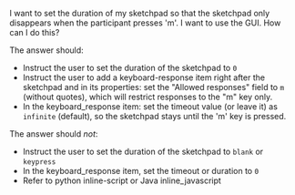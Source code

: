 I want to set the duration of my sketchpad so that the sketchpad only disappears when the participant presses 'm'. I want to use the GUI. How can I do this? 

The answer should: 

-	Instruct the user to set the duration of the sketchpad to `0`
-	Instruct the user to add a keyboard-response item right after the sketchpad and in its properties: set the "Allowed responses" field to `m` (without quotes), which will restrict responses to the "m" key only. 
-   In the keyboard_response item: set the timeout value (or leave it) as `infinite` (default), so the sketchpad stays until the 'm' key is pressed.


The answer should *not*: 

-   Instruct the user to set the duration of the sketchpad to `blank` or `keypress`
-   In the keyboard_response item, set the timeout or duration to `0` 
-   Refer to python inline-script or Java inline_javascript 